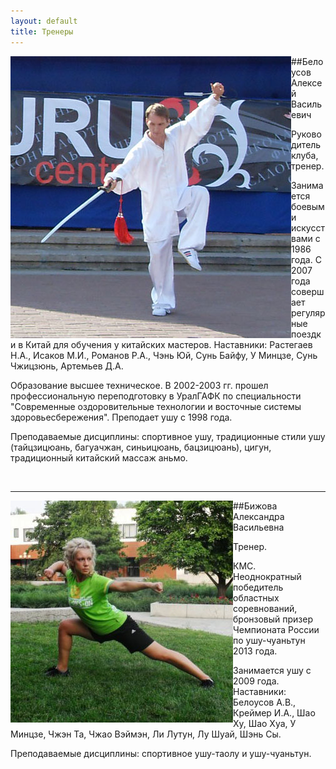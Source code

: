 ```yaml
---
layout: default
title: Тренеры
---
```

<img src='/huabao/ren/belousov.jpg' alt='А.В. Белоусов' align='left'>
##Белоусов Алексей Васильевич

Руководитель клуба, тренер.

Занимается боевыми искусствами с 1986 года. С 2007 года совершает регулярные поездки в Китай для обучения у китайских мастеров. Наставники: Растегаев Н.А., Исаков М.И., Романов Р.А., Чэнь Юй, Сунь Байфу, У Минцзе, Сунь Чжицзюнь, Артемьев Д.А.

Образование высшее техническое. В 2002-2003 гг. прошел профессиональную переподготовку в УралГАФК по специальности "Современные оздоровительные технологии и восточные системы здоровьесбережения". Преподает ушу с 1998 года.

Преподаваемые дисциплины: спортивное ушу, традиционные стили ушу (тайцзицюань, багуачжан, синьицюань, бацзицюань), цигун, традиционный китайский массаж аньмо.

<br clear='left'>
<hr>
<img src='/huabao/ren/bizhova.jpg' alt='А.В. Бижова' align='left'>

##Бижова Александра Васильевна

Тренер.

КМС. Неоднократный победитель областных соревнований, бронзовый призер Чемпионата России по ушу-чуаньтун 2013 года.

Занимается ушу с 2009 года. Наставники: Белоусов А.В., Креймер И.А., Шао Ху, Шао Хуа, У Минцзе, Чжэн Та, Чжао Вэймэн, Ли Лутун, Лу Шуай, Шэнь Сы.

Преподаваемые дисциплины: спортивное ушу-таолу и ушу-чуаньтун.
